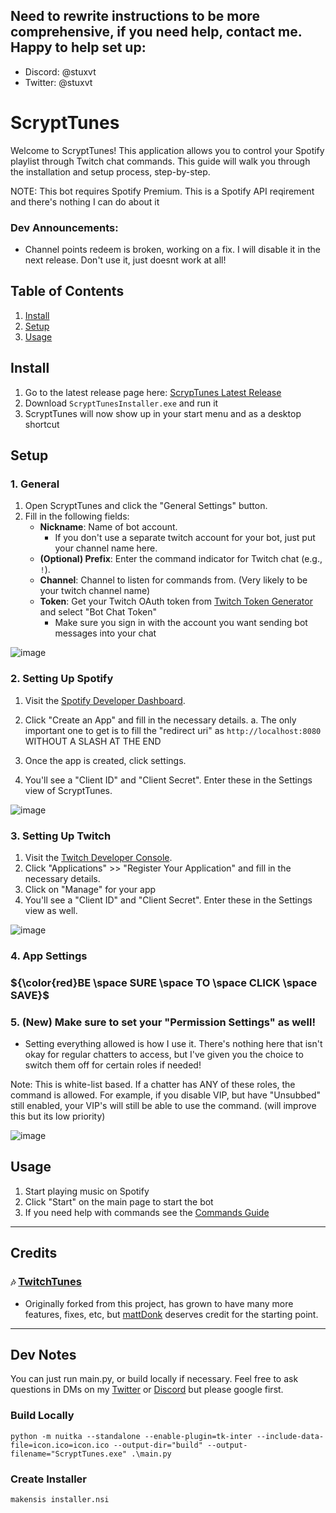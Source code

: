## Need to rewrite instructions to be more comprehensive, if you need help, contact me. Happy to help set up:
- Discord: @stuxvt
- Twitter: @stuxvt

# ScryptTunes

Welcome to ScryptTunes! This application allows you to control your Spotify playlist through Twitch chat commands. This guide will walk you through the installation and setup process, step-by-step.

NOTE: This bot requires Spotify Premium. This is a Spotify API reqirement and there's nothing I can do about it

### Dev Announcements:
 - Channel points redeem is broken, working on a fix. I will disable it in the next release. Don't use it, just doesnt work at all!

## Table of Contents
1. [Install](#install)
2. [Setup](#setup)
3. [Usage](#usage)

 ## Install
1. Go to the latest release page here: [ScrypTunes Latest Release](https://github.com/StuxVT/ScryptTunes/releases/latest)
2. Download `ScryptTunesInstaller.exe` and run it
3. ScryptTunes will now show up in your start menu and as a desktop shortcut

## Setup
### 1. General
1. Open ScryptTunes and click the "General Settings" button.
2. Fill in the following fields:
    - **Nickname**: Name of bot account.
      - If you don't use a separate twitch account for your bot, just put your channel name here.
    - **(Optional) Prefix**: Enter the command indicator for Twitch chat (e.g., `!`). 
    - **Channel**: Channel to listen for commands from. (Very likely to be your twitch channel name)
    - **Token**: Get your Twitch OAuth token from [Twitch Token Generator](https://twitchtokengenerator.com/) and select "Bot Chat Token"
        - Make sure you sign in with the account you want sending bot messages into your chat
  
 ![image](https://github.com/user-attachments/assets/9f06212e-30ed-4c20-9c18-9b2851478889)



### 2. Setting Up Spotify
1. Visit the [Spotify Developer Dashboard](https://developer.spotify.com/dashboard/applications).
2. Click "Create an App" and fill in the necessary details.
 a. The only important one to get is to fill the "redirect uri" as `http://localhost:8080` WITHOUT A SLASH AT THE END 

3. Once the app is created, click settings.

4. You'll see a "Client ID" and "Client Secret". Enter these in the Settings view of ScryptTunes.

![image](https://github.com/user-attachments/assets/7a6456b1-9469-43d5-92e9-9b564998cfd3)


### 3. Setting Up Twitch
1. Visit the [Twitch Developer Console](https://dev.twitch.tv/console).
2. Click "Applications" >> "Register Your Application" and fill in the necessary details.
3. Click on "Manage" for your app
4. You'll see a "Client ID" and "Client Secret". Enter these in the Settings view as well.

![image](https://github.com/user-attachments/assets/57b52867-ae39-412d-b1d4-059d38dfbf66)


### 4. App Settings
### ${\color{red}BE \space SURE \space TO \space CLICK \space SAVE}$

### 5. (New) Make sure to set your "Permission Settings" as well! 
- Setting everything allowed is how I use it. There's nothing here that isn't okay for regular chatters to access, but I've given you the choice to switch them off for certain roles if needed!

Note: This is white-list based. If a chatter has ANY of these roles, the command is allowed. For example, if you disable VIP, but have "Unsubbed" still enabled, your VIP's will still be able to use the command. (will improve this but its low priority)

![image](https://github.com/user-attachments/assets/c661b01a-0a24-4cf3-baaf-bc3b595c0832)
 
## Usage
1. Start playing music on Spotify
2. Click "Start" on the main page to start the bot
3. If you need help with commands see the [Commands Guide](https://github.com/StuxVT/ScryptTunes/wiki/Commands#scrypttunes-commands-guide)

---

## Credits
### `🎶` [TwitchTunes](https://github.com/mmattDonk/TwitchTunes)
- Originally forked from this project, has grown to have many more features, fixes, etc, but [mattDonk](https://github.com/mmattDonk) deserves credit for the starting point.

---
## Dev Notes
You can just run main.py, or build locally if necessary. Feel free to ask questions in DMs on my
[Twitter](https://twitter.com/stuxvt) or [Discord](http://discord.stux.ai) but please google first.
### Build Locally
`python -m nuitka --standalone --enable-plugin=tk-inter --include-data-file=icon.ico=icon.ico --output-dir="build" --output-filename="ScryptTunes.exe" .\main.py`
### Create Installer
`makensis installer.nsi`

